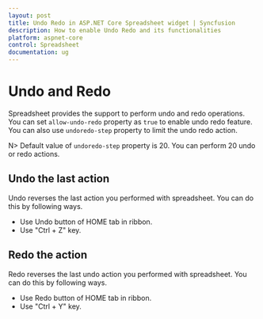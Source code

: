 ```yaml
---
layout: post
title: Undo Redo in ASP.NET Core Spreadsheet widget | Syncfusion
description: How to enable Undo Redo and its functionalities
platform: aspnet-core
control: Spreadsheet
documentation: ug
--- 
```


# Undo and Redo

Spreadsheet provides the support to perform undo and redo operations. You can set `allow-undo-redo` property as `true` to enable undo redo feature. You can also use `undoredo-step` property to limit the undo redo action.

N> Default value of `undoredo-step` property is 20. You can perform 20 undo or redo actions.

## Undo the last action

Undo reverses the last action you performed with spreadsheet. You can do this by following ways.

* Use Undo button of HOME tab in ribbon.
* Use "Ctrl + Z" key.

## Redo the action

Redo reverses the last undo action you performed with spreadsheet. You can do this by following ways.

* Use Redo button of HOME tab in ribbon.
* Use "Ctrl + Y" key.